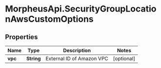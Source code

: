 # MorpheusApi.SecurityGroupLocationAwsCustomOptions

## Properties

Name | Type | Description | Notes
------------ | ------------- | ------------- | -------------
**vpc** | **String** | External ID of Amazon VPC | [optional] 



